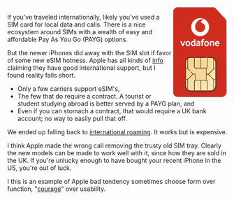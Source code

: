 <!--
.. title: The iPhone's SIM Tray Went Away Too Soon
.. slug: esim
.. date: 2024-01-05 02:34:49 UTC-08:00
.. tags: Technology
.. category: 
.. link: 
.. description: 
.. type: text
-->

<img style="float:right" class="postimage" src="/f/sim.png" alt="SIM" width=25%>

If you've traveled internationally, likely you've used a SIM card
for local data and calls. There is a nice ecosystem around SIMs
with a wealth of easy and affordable Pay As You Go (PAYG) options.

But the newer iPhones did away with the SIM slot if favor of some new
eSIM hotness. Apple has all kinds of [info][] claiming they have good
international support, but I found reality falls short.

*  Only a few carriers support eSIM's,
*  The few that do require a contract. A tourist or student
   studying abroad is better served by a PAYG plan, and
*  Even if you can stomach a contract, that would require a UK bank
   account; no way to easily pull that off.

We ended up falling back to [international roaming][a]. It works but
is expensive.

I think Apple made the wrong call removing the trusty old SIM tray.
Clearly the new models can be made to work well with it, since how
they are sold in the UK.  If you're unlucky enough to have bought
your recent iPhone in the US, you're out of luck. 

I this is an example of Apple bad tendency sometimes choose form
over function, "[courage][]" over usability.

[info]: https://support.apple.com/en-gb/HT209096
[a]: https://www.att.com/international/day-pass/
[courage]: https://www.theringer.com/2016/9/7/16038622/why-did-apple-remove-the-headphone-jack-courage
